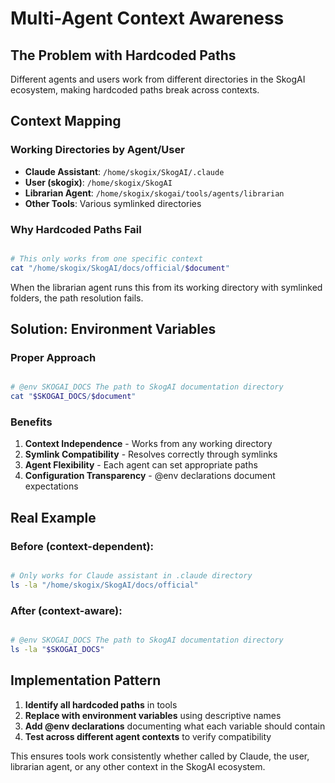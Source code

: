 # Multi-Agent Context Awareness

## The Problem with Hardcoded Paths

Different agents and users work from different directories in the SkogAI ecosystem, making hardcoded paths break across contexts.

## Context Mapping

### Working Directories by Agent/User

- **Claude Assistant**: `/home/skogix/SkogAI/.claude`
- **User (skogix)**: `/home/skogix/SkogAI`
- **Librarian Agent**: `/home/skogix/skogai/tools/agents/librarian`
- **Other Tools**: Various symlinked directories

### Why Hardcoded Paths Fail

```bash

# This only works from one specific context
cat "/home/skogix/SkogAI/docs/official/$document"
```

When the librarian agent runs this from its working directory with symlinked folders, the path resolution fails.

## Solution: Environment Variables

### Proper Approach

```bash

# @env SKOGAI_DOCS The path to SkogAI documentation directory
cat "$SKOGAI_DOCS/$document"
```

### Benefits

1. **Context Independence** - Works from any working directory
2. **Symlink Compatibility** - Resolves correctly through symlinks
3. **Agent Flexibility** - Each agent can set appropriate paths
4. **Configuration Transparency** - @env declarations document expectations

## Real Example

### Before (context-dependent):
```bash

# Only works for Claude assistant in .claude directory
ls -la "/home/skogix/SkogAI/docs/official"
```

### After (context-aware):
```bash

# @env SKOGAI_DOCS The path to SkogAI documentation directory
ls -la "$SKOGAI_DOCS"
```

## Implementation Pattern

1. **Identify all hardcoded paths** in tools
2. **Replace with environment variables** using descriptive names
3. **Add @env declarations** documenting what each variable should contain
4. **Test across different agent contexts** to verify compatibility

This ensures tools work consistently whether called by Claude, the user, librarian agent, or any other context in the SkogAI ecosystem.